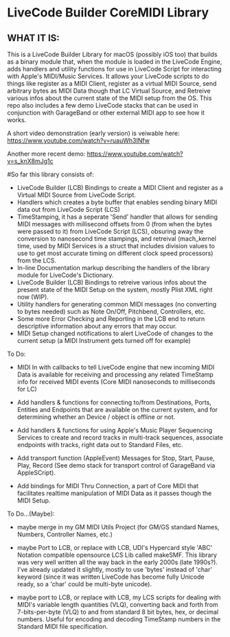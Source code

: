 # LiveCode Builder CoreMIDI Library

## WHAT IT IS:

  This is a LiveCode Builder Library for macOS (possibly iOS too) that builds as a binary module that, when the module is loaded in the LiveCode Engine, adds handlers and utility functions for use in LiveCode Script for interacting with Apple's MIDI/Music Services.
  It allows your LiveCode scripts to do things like register as a MIDI Client, register as a virtual MIDI Source, send arbitrary bytes as MIDI Data though that LC Virtual Source, and Retreive various infos about the current state of the MIDI setup from the OS. This repo also includes a few demo LiveCode stacks that can be used in conjunction with GarageBand or other external MIDI app to see how it works.

A short video demonstration (early version) is veiwable here:
https://www.youtube.com/watch?v=ruauWh3INfw

Another more recent demo:
https://www.youtube.com/watch?v=s_knX8mJg1c

#So far this library consists of:

- LiveCode Builder (LCB) Bindings to create a MIDI Client and register as a Virtual MIDI Source from LiveCode Script.
- Handlers which creates a byte buffer that enables sending binary MIDI data out from LiveCode Script (LCS)
- TimeStamping, it has a seperate 'Send' handler that allows for sending MIDI messages with millisecond offsets from 0 (from when the bytes were passed to it) from LiveCode Script (LCS), obsuring away the conversion to nanosecond time stampings, and retreival (mach_kernel time, used by MIDI Services is a struct that includes division values to use to get most accurate timing on different clock speed processors) from the LCS.
- In-line Documentation markup describing the handlers of the library module for LiveCode's Dictionary.
- LiveCode Builder (LCB) Bindings to retreive various infos about the present state of the MIDI Setup on the system, mostly Plist XML right now (WIP).
- Utility handlers for generating common MIDI messages (no converting to bytes needed) such as Note On/Off, Pitchbend, Controllers, etc.
- Some more Error Checking and Reporting in the LCB end to return descriptive information about any errors that may occur.
- MIDI Setup changed notifications to alert LiveCode of changes to the current setup (a MIDI Instrument gets turned off for example)

To Do:

- MIDI In with callbacks to tell LiveCode engine that new incoming MIDI Data is available for receiving and processing any related TimeStamp info for received MIDI events (Core MIDI nanoseconds to milliseconds for LC)

- Add handlers & functions for connecting to/from Destinations, Ports, Entities and Endpoints that are available on the current system, and for determining whether an Device / object is offline or not.

- Add handlers & functions for using Apple's Music Player Sequencing Services to create and record tracks in multi-track sequences, associate endpoints with tracks, right data out to Standard Files, etc.

- Add transport function (AppleEvent) Messages for Stop, Start, Pause, Play, Record (See demo stack for transport control of GarageBand via AppleSCript).

- Add bindings for MIDI Thru Connection, a part of Core MIDI that facilitates realtime manipulation of MIDI Data as it passes though the MIDI Setup.

To Do...(Maybe):

- maybe merge in my GM MIDI Utils Project (for GM/GS standard Names, Numbers, Controller Names, etc.)

- maybe Port to LCB, or replace with LCB, UDI's Hypercard style 'ABC' Notation compatible opensource LCS Lib called makeSMF. This library was very well written all the way back in the early 2000s (late 1990s?). I've already updated it slightly, mostly to use 'bytes' instead of 'char' keyword (since it was written LiveCode has become fully Unicode ready, so a 'char' could be multi-byte unicode).

- maybe port to LCB, or replace with LCB, my LCS scripts for dealing with MIDI's variable length quantities (VLQ), converting back and forth from 7-bits-per-byte (VLQ) to and from standard 8 bit bytes, hex, or decimal numbers. Useful for encoding and decoding TimeStamp numbers in the Standard MIDI file specification.
